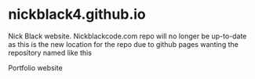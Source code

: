 # nickblack4.github.io
Nick Black website.  Nickblackcode.com repo will no longer be up-to-date as this is the new location for the repo due to github pages wanting the repository named like this

Portfolio website
